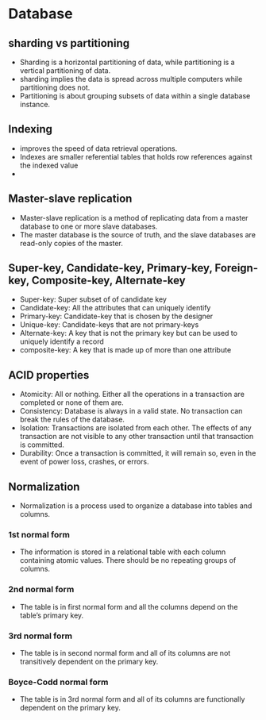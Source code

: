 # Database
## sharding vs partitioning
- Sharding is a horizontal partitioning of data, while partitioning is a vertical partitioning of data.
- sharding implies the data is spread across multiple computers while partitioning does not. 
- Partitioning is about grouping subsets of data within a single database instance.

## Indexing
- improves the speed of data retrieval operations.
- Indexes are smaller referential tables that holds row references against the indexed value
- 
## Master-slave replication
- Master-slave replication is a method of replicating data from a master database to one or more slave databases.
- The master database is the source of truth, and the slave databases are read-only copies of the master.

## Super-key, Candidate-key, Primary-key, Foreign-key, Composite-key, Alternate-key
- Super-key: Super subset of of candidate key
- Candidate-key: All the attributes that can uniquely identify
- Primary-key: Candidate-key that is chosen by the designer
- Unique-key: Candidate-keys that are not primary-keys
- Alternate-key: A key that is not the primary key but can be used to uniquely identify a record
- composite-key: A key that is made up of more than one attribute

## ACID properties
- Atomicity: All or nothing. Either all the operations in a transaction are completed or none of them are.
- Consistency: Database is always in a valid state. No transaction can break the rules of the database.
- Isolation: Transactions are isolated from each other. The effects of any transaction are not visible to any other transaction until that transaction is committed.
- Durability: Once a transaction is committed, it will remain so, even in the event of power loss, crashes, or errors.

## Normalization
- Normalization is a process used to organize a database into tables and columns.
### 1st normal form
- The information is stored in a relational table with each column containing atomic values. There should be no repeating groups of columns.
### 2nd normal form
- The table is in first normal form and all the columns depend on the table’s primary key.
### 3rd normal form
- The table is in second normal form and all of its columns are not transitively dependent on the primary key.
### Boyce-Codd normal form
- The table is in 3rd normal form and all of its columns are functionally dependent on the primary key.


